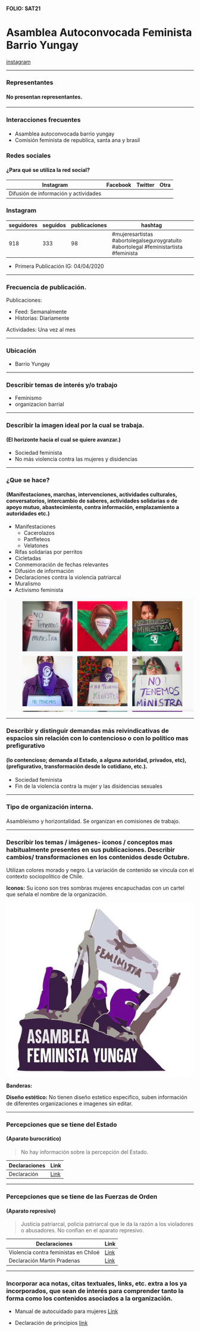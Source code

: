 #### FOLIO: SAT21
# Asamblea Autoconvocada Feminista Barrio Yungay

[instagram](https://www.instagram.com/feministasyungay/)

---

### Representantes
#### No presentan representantes.

---
### Interacciones frecuentes
#### 
* Asamblea autoconvocada barrio yungay
* Comisión feminista de republica, santa ana y brasil

### Redes sociales
#### ¿Para qué se utiliza la red social?
| Instagram | Facebook | Twitter | Otra 
|---|---|---|---|
|Difusión de información y actividades|

### **Instagram**
| seguidores | seguidos | publicaciones | hashtag 
|---|---|---|---|
|918|333|98| #mujeresartistas #abortolegalseguroygratuito #abortolegal #feministartista #feminista

* Primera Publicación IG: 04/04/2020

---
### Frecuencia de publicación.

Publicaciones:
* Feed: Semanalmente
* Historias: Diariamente

Actividades: Una vez al mes

---
### Ubicación
* Barrio Yungay

---
### Describir temas de interés y/o trabajo
* Feminismo
* organizacion barrial

---
### Describir la imagen ideal por la cual se trabaja.
#### (El horizonte hacia el cual se quiere avanzar.)
* Sociedad feminista
* No más violencia contra las mujeres y disidencias

---
### ¿Que se hace?
#### (Manifestaciones, marchas, intervenciones, actividades culturales, conversatorios, intercambio de saberes, actividades solidarias o de apoyo mutuo, abastecimiento, contra información, emplazamiento a autoridades etc.)
* Manifestaciones
    * Cacerolazos
    * Panfleteos
    * Velatones
* Rifas solidarias por perritos
* Cicletadas
* Conmemoración de fechas relevantes
* Difusión de información 
* Declaraciones contra la violencia patriarcal
* Muralismo
* Activismo feminista

![Imagen](Imagen2SAT21.png)

---
### Describir y distinguir demandas más reivindicativas de espacios sin relación con lo contencioso o con lo político mas prefigurativo
#### (lo contencioso; demanda al Estado, a alguna autoridad, privados, etc), (prefigurativo, transformación desde lo cotidiano, etc.).
* Sociedad feminista
* Fin de la violencia contra la mujer y las disidencias sexuales

---
### Tipo de organización interna.
#### 
Asambleismo y horizontalidad. Se organizan en comisiones de trabajo.

---
### Describir los temas / imágenes- iconos / conceptos mas habitualmente presentes en sus publicaciones. Describir cambios/ transformaciones en los contenidos desde Octubre.
Utilizan colores morado y negro. La variación de contenido se vincula con el contexto sociopolitico de Chile.

**Iconos:**
Su icono son tres sombras mujeres encapuchadas con un cartel que señala el nombre de la organización.

![Imagen](Imagen1SAT21.png)

**Banderas:**

**Diseño estético:**
No tienen diseño estetico especifico, suben información de diferentes organizaciones e imagenes sin editar.

---
### Percepciones que se tiene del Estado
#### (Aparato burocrático)
> No hay información sobre la percepción del Estado.

| Declaraciones | Link | 
|---|---|
|Declaración| [Link]() |

---
### Percepciones que se tiene de las Fuerzas de Orden
#### (Aparato represivo)
> Justicia patriarcal, policia patriarcal que le da la razón a los violadores o abusadores. No confian en el aparato represivo.

| Declaraciones | Link | 
|---|---|
|Violencia contra feministas en Chiloé | [Link](https://www.instagram.com/p/CGlJewmpCNQ/) |
|Declaración Martín Pradenas | [Link](https://www.instagram.com/p/CC9-dqRJgbr/) |



---
### Incorporar aca notas, citas textuales, links, etc. extra a los ya incorporados, que sean de interés para comprender tanto la forma como los contenidos asociados a la organización.
 
* Manual de autocuidado para mujeres
[Link](https://drive.google.com/file/d/16TbcN1eLeMsSqeRFqD4s8hri4vJ2M620/view)

* Declaración de principios [link](https://www.instagram.com/p/B-xo1VjB_14/)